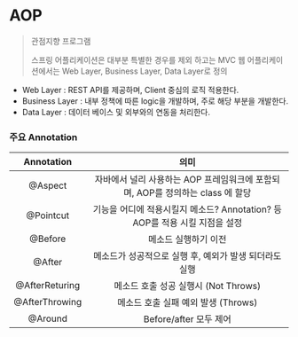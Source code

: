 # AOP

> 관점지향 프로그램 
>
> 스프링 어플리케이션은 대부분 특별한 경우를 제외 하고는 MVC 웹 어플리케이션에서는 Web Layer, Business Layer, Data Layer로 정의 

- Web Layer : REST API를 제공하며, Client 중심의 로직 적용한다.
- Business Layer : 내부 정책에 따른 logic을 개발하며, 주로 해당 부분을 개발한다.
- Data Layer : 데이터 베이스 및 외부와의 연동을 처리한다.


### 주요 Annotation

|Annotation|의미 |
|:----:|:----:|
|@Aspect|자바에서 널리 사용하는 AOP 프레임워크에 포함되며, AOP를 정의하는 class 에 할당|
|@Pointcut|기능을 어디에 적용시킬지 메소드? Annotation? 등 AOP를 적용 시킬 지점을 설정|
|@Before| 메소드 실행하기 이전|
|@After| 메소드가 성공적으로 실행 후, 예외가 발생 되더라도 실행|
|@AfterReturing| 메소드 호출 성공 실행시 (Not Throws)|
|@AfterThrowing|메소드 호출 실패 예외 발생 (Throws)|
|@Around| Before/after 모두 제어|
